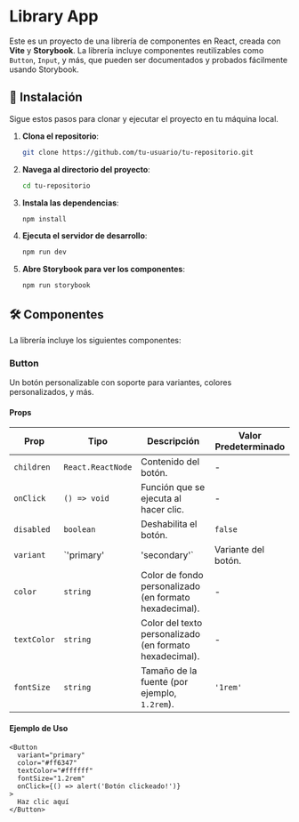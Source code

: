 # Library App

Este es un proyecto de una librería de componentes en React, creada con **Vite** y **Storybook**. La librería incluye componentes reutilizables como `Button`, `Input`, y más, que pueden ser documentados y probados fácilmente usando Storybook.

## 🚀 Instalación

Sigue estos pasos para clonar y ejecutar el proyecto en tu máquina local.

1. **Clona el repositorio**:
   ```bash
   git clone https://github.com/tu-usuario/tu-repositorio.git
   ```
2. **Navega al directorio del proyecto**:
   ```bash
   cd tu-repositorio
   ```
3. **Instala las dependencias**:
   ```bash
   npm install
   ```
4. **Ejecuta el servidor de desarrollo**:
   ```bash
   npm run dev
   ```
5. **Abre Storybook para ver los componentes**:
   ```bash
   npm run storybook
   ```

## 🛠️ Componentes

La librería incluye los siguientes componentes:

### **Button**

Un botón personalizable con soporte para variantes, colores personalizados, y más.

#### **Props**

| Prop       | Tipo               | Descripción                                      | Valor Predeterminado |
|------------|--------------------|--------------------------------------------------|----------------------|
| `children` | `React.ReactNode`  | Contenido del botón.                             | -                    |
| `onClick`  | `() => void`       | Función que se ejecuta al hacer clic.            | -                    |
| `disabled` | `boolean`          | Deshabilita el botón.                            | `false`              |
| `variant`  | `'primary' | 'secondary'` | Variante del botón.                          | `'primary'`          |
| `color`    | `string`           | Color de fondo personalizado (en formato hexadecimal). | -                    |
| `textColor`| `string`           | Color del texto personalizado (en formato hexadecimal). | -                    |
| `fontSize` | `string`           | Tamaño de la fuente (por ejemplo, `1.2rem`).     | `'1rem'`             |

#### **Ejemplo de Uso**

```tsx
<Button
  variant="primary"
  color="#ff6347"
  textColor="#ffffff"
  fontSize="1.2rem"
  onClick={() => alert('Botón clickeado!')}
>
  Haz clic aquí
</Button>
```
